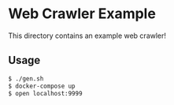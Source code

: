 # Web Crawler Example
This directory contains an example web crawler!

## Usage
```sh
$ ./gen.sh
$ docker-compose up
$ open localhost:9999
```
